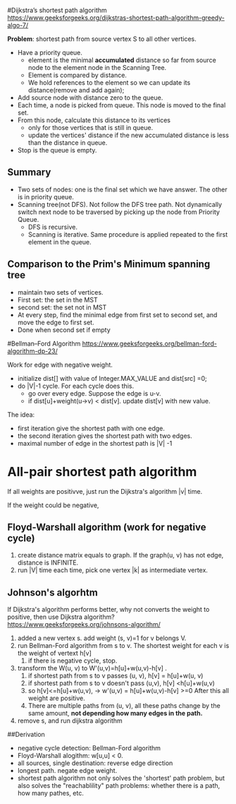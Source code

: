 #Dijkstra’s shortest path algorithm
https://www.geeksforgeeks.org/dijkstras-shortest-path-algorithm-greedy-algo-7/

**Problem**: shortest path from source vertex S to all other vertices.

+ Have  a priority queue.
  + element is the minimal **accumulated** distance so far from source node to the element node in the Scanning Tree.
  + Element is compared by distance.
  + We hold references to the element so we can update its distance(remove and add again);
+ Add source node with distance zero to the queue.
+ Each time, a node is picked from queue. This node is moved to the final set.
+ From this node, calculate this distance to its vertices 
  + only for those vertices that is still in queue.
  + update the vertices' distance if the new accumulated distance is less than the distance in queue.
+ Stop is the queue is empty.

## Summary
+ Two sets of nodes: one is the final set which we have answer. The other is in priority queue. 
+ Scanning tree(not DFS). Not follow the DFS tree path. Not dynamically switch next node to be traversed 
  by picking up the node from Priority Queue.
  + DFS is recursive.
  + Scanning is iterative. Same procedure is applied repeated to the first element in the queue.

## Comparison to the Prim's Minimum spanning tree
+ maintain two sets of vertices.
+ First set: the set in the MST
+ second set: the set not in MST
+ At every step, find the minimal edge from first set to second set, and move the edge to first set.
+ Done when second set if empty

#Bellman–Ford Algorithm
https://www.geeksforgeeks.org/bellman-ford-algorithm-dp-23/

Work for edge with negative weight.

+ initialize dist[] with value of Integer.MAX_VALUE and dist[src] =0;
+ do |V|-1 cycle. For each cycle does this.
  + go over every edge. Suppose the edge is u-v.
  + if dist[u]+weight(u->v) < dist[v]. update dist[v] with new value.
  
The idea: 
+ first iteration give the shortest path with one edge.
+ the second iteration gives the shortest path with two edges.
+ maximal number of edge in the shortest path  is |V| -1

# All-pair shortest path algorithm
If all weights are positivve, just run the Dijkstra's algorithm |v| time. 

If the weight could be negative,
## Floyd-Warshall algorithm (work for negative cycle)

1. create distance matrix equals to graph. If the graph(u, v) has not edge, distance is INFINITE.
2. run |V| time
  each time, pick one vertex |k| as intermediate vertex.

## Johnson's algorhtm
If Dijkstra's algorithm performs better, why not converts the weight to positive, then use Dijkstra algorithm?
https://www.geeksforgeeks.org/johnsons-algorithm/

1. added a new vertex s. add weight (s, v)=1 for v belongs V.
2. run Bellman-Ford algorithm from s to v. The shortest weight for each v is the weight of vertext h[v]
   1. if there is negative cycle, stop.
3. transform the W(u, v) to W'(u,v)=h[u]+w(u,v)-h[v] .
   1. if shortest path from s to v passes (u, v), h[v] = h[u]+w(u, v)
   2. if shortest path from s to v doesn't pass (u,v), h[v] <h[u]+w(u,v)
   3. so h[v]<=h[u]+w(u,v),  -> w'(u,v) = h[u]+w(u,v)-h[v] >=0
   After this all weight are positive.
   4. There are multiple paths from (u, v), all these paths change by the same amount, **not depending 
   how many edges in the path.** 
4. remove s, and run dijkstra algorithm
   

##Derivation
+ negative cycle detection: Bellman-Ford algorithm
+ Floyd-Warshall alogithm: w[u,u] < 0.
+ all sources, single destination: reverse edge direction
+ longest path. negate edge weight.
+ shortest path algorithm not only solves the 'shortest' path problem, but also solves the "reachablility" path problems: whether there is a path, how many pathes, etc.
